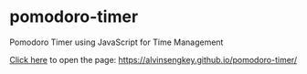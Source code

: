 # pomodoro-timer
Pomodoro Timer using JavaScript for Time Management

<a href="https://alvinsengkey.github.io/pomodoro-timer/">Click here</a> to open the page: https://alvinsengkey.github.io/pomodoro-timer/

